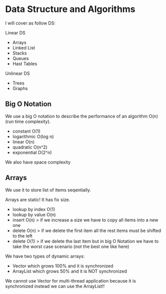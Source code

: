 # Data Structure and Algorithms

I will cover as follow DS:

Linear DS
- Arrays
- Linked List
- Stacks
- Queues
- Hast Tables

Unlinear DS
- Trees
- Graphs

## Big O Notation

We use a big O notation to describe the performance of an algorithm O(n) (run time complexity).

- constant O(1)
- logarithmic O(log n)
- linear O(n)
- quadratic O(n^2)
- exponential O(2^n)

We also have space complexity

## Arrays

We use it to store list of items seqentially.

Arrays are static! It has fix size.

- lookup by index O(1)
- lookup by value O(n)
- insert O(n) > if we increase a size we have to copy all items into a new one
- delete O(n) > if we delete the first item all the rest items must be shifted to the left
- delete O(1) > if we delete the last item but in big O Notation we have to take the worst case  scenario (not the best one like here)

We have two types of dynamic arrays:

- Vector which grows 100% and it is synchronized
- ArrayList which grows 50% and it is NOT synchronized

We cannot use Vector for multi-thread application because it is synchronized instead we can use the ArrayList!!


